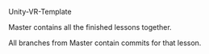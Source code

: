 Unity-VR-Template


Master contains all the finished lessons together.

All branches from Master contain commits for that lesson.
